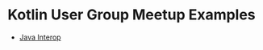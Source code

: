 Kotlin User Group Meetup Examples
===================================================

- [Java Interop](./src/main/kotlin/javainterop)
